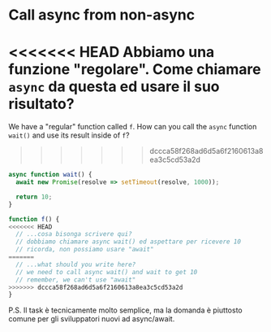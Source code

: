 
# Call async from non-async

<<<<<<< HEAD
Abbiamo una funzione "regolare". Come chiamare `async` da questa ed usare il suo risultato?
=======
We have a "regular" function called `f`. How can you call the `async` function `wait()` and use its result inside of `f`?
>>>>>>> dccca58f268ad6d5a6f2160613a8ea3c5cd53a2d

```js
async function wait() {
  await new Promise(resolve => setTimeout(resolve, 1000));

  return 10;
}

function f() {
<<<<<<< HEAD
  // ...cosa bisonga scrivere qui?
  // dobbiamo chiamare async wait() ed aspettare per ricevere 10
  // ricorda, non possiamo usare "await"
=======
  // ...what should you write here?
  // we need to call async wait() and wait to get 10
  // remember, we can't use "await"
>>>>>>> dccca58f268ad6d5a6f2160613a8ea3c5cd53a2d
}
```

P.S. Il task è tecnicamente molto semplice, ma la domanda è piuttosto comune per gli sviluppatori nuovi ad async/await.
